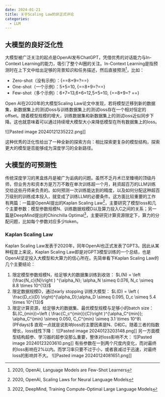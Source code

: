 ```yaml
---
date: 2024-01-21
title: 关于Scaling Law的非正式评论
categories:
  - LLM
---
```

## 大模型的良好泛化性

大模型被广泛关注的起点是OpenAI发布ChatGPT，凭借优秀的对话能力与In-Context Learning的能力，吸引了整个AI圈的关注。In-Context Learning是指预测时在上下文中给出足够的背景知识和任务描述，然后直接预测[^1]，比如：

- Zero-shot（没有示例）：{==8+9=?==}
- One-shot（一个示例）：5+5=10, {==8+9=?==}
- Few-shot（多个示例）：6+7=13,6+6=12,5+5=10, {==8+9=? ==}

Open AI在2020年的大模型Scaling Law论文中发现，若将模型迁移到新的数据集，新数据集上的测试loss与训练数据集上的测试loss存在一个相对恒定的offset。随着模型规模的增大，训练数据集和新数据集上的测试loss近似同步下降。这也就意味着可以通过持续增大模型大小来降低模型在所有数据集上的loss。

![[Pasted image 20240121235222.png]]

这种优秀的泛化性给出了一种全新的探索方向：相比探索更复杂的模型结构，探索更大的模型是否能够成为深度学习的全新路径。

## 大模型的可预测性

传统深度学习的黑盒炼丹是被广为诟病的问题。虽然不乏丹术已至臻境的顶级丹师，但业务方和资本方是万万不敢在单次训练超一个月，耗资超百万的LLM训练交给这些丹师来负责的。如何预测一次训练能达到的精度，以及如何分配这种超百万级别的训练成本投入，就变成了训练LLM的必要条件。这方面比较重要的工作有两篇：一篇是OpenAI提出的Kaplan Scaling Law[^2]，主要研究了模型loss和几个主要参数：模型参数规模N、训练数据规模D以及算力投入C之间的关系；另一篇是DeepMind提出的Chinchilla Optimal[^3]，主要研究计算资源限定下，算力的分配问题，比如每个参数对应多少token。
### Kaplan Scaling Law
Kaplan Scaling Law发表于2020年，同年OpenAI也正式发表了GPT3。因此从某种程度上来说，Kaplan Scaling Law即是对GPT3模型训练的一个总结，也是OpenAI坚定投入大模型和大算力的信心所在。先简单看下Kaplan Scaling Law的几个主要结论：
1. 限定模型参数规模N，给足够大的数据集训练到收敛：
	   $L(N) = \left (\frac{N_c}{N}\right ) ^{\alpha_N}; \alpha_N \simeq 0.076, N_c \simeq 8.8 \times 10^{13}$
1. 限定数据规模D，通过early stopping 训练大模型：
	   $L(D) = \left ( \frac{D_c}{D} \right)^{\alpha_D};\alpha_D \simeq 0.095, D_c \simeq 5.4 \times 10^{13}$
1. 限定计算资源，给足够大的数据集、最优模型规模与足够小的batch size：
	$L(C_{min})=\left ( \frac{C_c^{min}}{C}\right )^{\alpha_C^{min}}; \alpha_C^{min} \simeq 0.050, C_C^{min} \simeq 3.1 \times 10^8\  (PFdays)$ 
直观一点就是说影响loss的主要因素是N、D和C。随着三者的指数增长，loss线性下降：
![[Pasted image 20240123203148.png]]
另一方面模型结构超参、学习器的超参没那么重要，整体对loss影响不大：
![[Pasted image 20240123203610.png]]
有些参数在一到两个尺度内变化，而对最终的loss影响在2%以内。而学习率只要不过于小，或者衰减过于迅速，对最终loss的影响并不大。
![[Pasted image 20240124081651.png]]

[^1]: 2020, OpenAI, Language Models are Few-Shot Learners
[^2]: 2020, OpenAI, Scaling Laws for Neural Language Models
[^3]: 2022, DeepMind, Training Compute-Optimal Large Language Models

